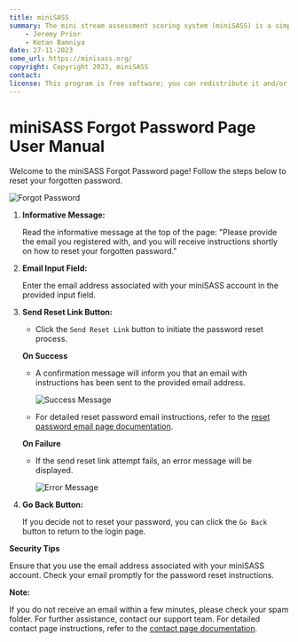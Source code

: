 ```yaml
---
title: miniSASS
summary: The mini stream assessment scoring system (miniSASS) is a simple and accessible citizen science tool for monitoring the water quality and health of stream and river systems. You collect a sample of aquatic macroinvertebrates (small, but large enough to see animals with no internal skeletons) from a site in a stream or river. The community of these aquatic macroinvertebrates present then tells you about the water quality and health of the stream or river based on the concept that different groups of aquatic macroinvertebrates have different tolerances and sensitivities to disturbance and pollution.
    - Jeremy Prior
    - Ketan Bamniya
date: 27-11-2023
some_url: https://minisass.org/
copyright: Copyright 2023, miniSASS
contact:
license: This program is free software; you can redistribute it and/or modify it under the terms of the GNU Affero General Public License as published by the Free Software Foundation; either version 3 of the License, or (at your option) any later version.
---
```


# miniSASS Forgot Password Page User Manual

Welcome to the miniSASS Forgot Password page! Follow the steps below to reset your forgotten password.

![Forgot Password](./img/forgot-password-1.png)

1. **Informative Message:**

    Read the informative message at the top of the page: "Please provide the email you registered with, and you will receive instructions shortly on how to reset your forgotten password."

2. **Email Input Field:**

    Enter the email address associated with your miniSASS account in the provided input field.

3. **Send Reset Link Button:**

    - Click the `Send Reset Link` button to initiate the password reset process.

    **On Success**
    - A confirmation message will inform you that an email with instructions has been sent to the provided email address.

        ![Success Message](./img/forgot-password-3.png)

    - For detailed reset password email instructions, refer to the [reset password email page documentation](./reset-password-email.md).

    **On Failure**
    - If the send reset link attempt fails, an error message will be displayed.

        ![Error Message](./img/forgot-password-2.png)

4. **Go Back Button:**

    If you decide not to reset your password, you can click the `Go Back` button to return to the login page.

**Security Tips**

Ensure that you use the email address associated with your miniSASS account.
Check your email promptly for the password reset instructions.

**Note:**

If you do not receive an email within a few minutes, please check your spam folder.
For further assistance, contact our support team. For detailed contact page instructions, refer to the [contact page documentation](../contact-us.md).
